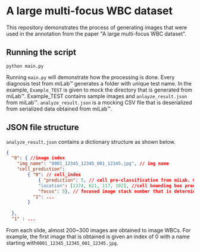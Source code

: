 # A large multi-focus WBC dataset

This repository demonstrates the process of generating images that were used in the annotation from the paper "A large multi-focus WBC dataset". 


## Running the script 

```
python main.py
``` 

Running ```main.py``` will demonstrate how the processing is done. 
Every diagnosis test from miLab:tm: generates a folder with unique test name. 
In the example, ```Example_TEST``` is given to mock the directory that is generated from miLab:tm:.
Example_TEST contains sample images  and 
```anlayze_result.json``` from miLab:tm:. 
```analyze_result.json``` is a mocking CSV file that is deserialized from serialized data obtained from miLab:tm:.

## JSON file structure
```analyze_result.json``` contains a dictionary structure as shown below.

```json
{
  "0": { //image index
    "img_name": "0001_12345_12345_001_12345.jpg", // img name
    "cell_prediction": 
        { "0": // cell_index
            { "prediction": 5, // cell pre-classification from miLab. 0: rbc. 1: plt.
            "location": [1374, 621, 117, 102], //cell bounding box prediction from miLab.
            "focus": 5}, // focused image stack number that is determined by miLab.  
          "1": ...
        }
           
  },
  "1" : ...
```
From each slide, almost 200~300 images are obtained to image WBCs. 
For example, the first image that is obtained is given an index of 0 with a name starting with```0001_12345_12345_001_12345.jpg```. 